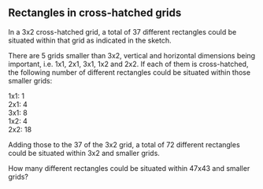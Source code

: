 ## Rectangles in cross-hatched grids

In a 3x2 cross-hatched grid, a total of 37 different rectangles could be situated within that grid as indicated in the sketch.

There are 5 grids smaller than 3x2, vertical and horizontal dimensions being important, i.e. 1x1, 2x1, 3x1, 1x2 and 2x2. If each of them is cross-hatched, the following number of different rectangles could be situated within those smaller grids:

1x1: 1
<br>2x1: 4
<br>3x1: 8
<br>1x2: 4
<br>2x2: 18

Adding those to the 37 of the 3x2 grid, a total of 72 different rectangles could be situated within 3x2 and smaller grids.

How many different rectangles could be situated within 47x43 and smaller grids?
